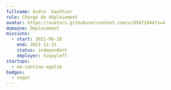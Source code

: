 ```yaml
---
fullname: Andre  Gauthier
role: Chargé de déploiement
avatar: https://avatars.githubusercontent.com/u/85872944?v=4
domaine: Déploiement
missions:
  - start: 2021-06-10
    end: 2021-12-31
    status: independent
    employer: Scopyleft
startups:
  - ma-cantine-egalim
badges:
  - segur
---
```


